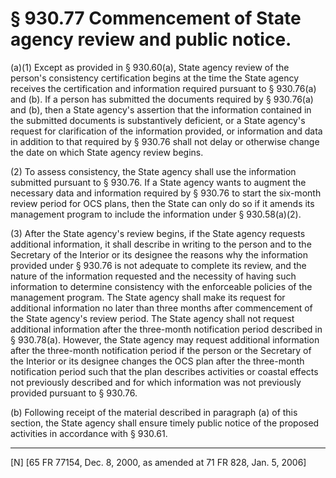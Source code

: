 # § 930.77   Commencement of State agency review and public notice.

(a)(1) Except as provided in § 930.60(a), State agency review of the person's consistency certification begins at the time the State agency receives the certification and information required pursuant to § 930.76(a) and (b). If a person has submitted the documents required by § 930.76(a) and (b), then a State agency's assertion that the information contained in the submitted documents is substantively deficient, or a State agency's request for clarification of the information provided, or information and data in addition to that required by § 930.76 shall not delay or otherwise change the date on which State agency review begins. 


(2) To assess consistency, the State agency shall use the information submitted pursuant to § 930.76. If a State agency wants to augment the necessary data and information required by § 930.76 to start the six-month review period for OCS plans, then the State can only do so if it amends its management program to include the information under § 930.58(a)(2).


(3) After the State agency's review begins, if the State agency requests additional information, it shall describe in writing to the person and to the Secretary of the Interior or its designee the reasons why the information provided under § 930.76 is not adequate to complete its review, and the nature of the information requested and the necessity of having such information to determine consistency with the enforceable policies of the management program. The State agency shall make its request for additional information no later than three months after commencement of the State agency's review period. The State agency shall not request additional information after the three-month notification period described in § 930.78(a). However, the State agency may request additional information after the three-month notification period if the person or the Secretary of the Interior or its designee changes the OCS plan after the three-month notification period such that the plan describes activities or coastal effects not previously described and for which information was not previously provided pursuant to § 930.76. 


(b) Following receipt of the material described in paragraph (a) of this section, the State agency shall ensure timely public notice of the proposed activities in accordance with § 930.61.



---

[N] [65 FR 77154, Dec. 8, 2000, as amended at 71 FR 828, Jan. 5, 2006]




